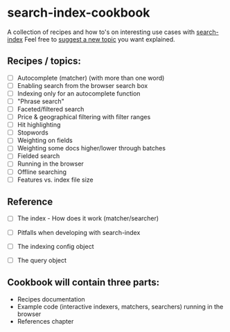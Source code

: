 # search-index-cookbook
A collection of recipes and how to's on interesting use cases with [search-index](https://github.com/fergiemcdowall/search-index)
Feel free to [suggest a new topic](https://github.com/eklem/search-index-cookbook/issues/new) you want explained.

## Recipes / topics:
- [ ] Autocomplete (matcher) (with more than one word)
- [ ] Enabling search from the browser search box
- [ ] Indexing only for an autocomplete function
- [ ] "Phrase search"
- [ ] Faceted/filtered search
- [ ] Price & geographical filtering with filter ranges
- [ ] Hit highlighting
- [ ] Stopwords
- [ ] Weighting on fields
- [ ] Weighting some docs higher/lower through batches
- [ ] Fielded search
- [ ] Running in the browser
- [ ] Offline searching
- [ ] Features vs. index file size

## Reference
- [ ] The index - How does it work (matcher/searcher)
- [ ] Pitfalls when developing with search-index
- [ ] The indexing config object
- [ ] The query object


## Cookbook will contain three parts:
- Recipes documentation
- Example code (interactive indexers, matchers, searchers) running in the browser
- References chapter

